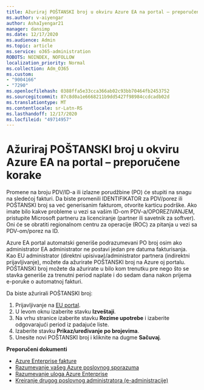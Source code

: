 ```yaml
---
title: Ažuriraj POŠTANSKI broj u okviru Azure EA na portal – preporučene korake
ms.author: v-aiyengar
author: AshaIyengar21
manager: dansimp
ms.date: 12/17/2020
ms.audience: Admin
ms.topic: article
ms.service: o365-administration
ROBOTS: NOINDEX, NOFOLLOW
localization_priority: Normal
ms.collection: Adm_O365
ms.custom:
- "9004166"
- "7290"
ms.openlocfilehash: 0388ffa5e33cca366ab02c93bb70464fb2453752
ms.sourcegitcommit: 87c8d0a1e6668211b9dd5427f98984ccdcadb02d
ms.translationtype: MT
ms.contentlocale: sr-Latn-RS
ms.lasthandoff: 12/17/2020
ms.locfileid: "49714957"
---
```

# <a name="update-po-number-in-azure-ea-portal---recommended-steps"></a>Ažuriraj POŠTANSKI broj u okviru Azure EA na portal – preporučene korake

Promene na broju PDV/ID-a ili izlazne porudžbine (PO) će stupiti na snagu na sledećoj fakturi. Da biste promenili IDENTIFIKATOR za PDV/porez ili POŠTANSKI broj sa već generisanim fakturom, otvorite karticu podrške. Ako imate bilo kakve probleme u vezi sa vašim ID-om PDV-a/OPOREZIVANJEM, pristupite Microsoft partneru za licenciranje (partner ili savetnik za softver). Oni će se obratiti regionalnom centru za operacije (ROC) za pitanja u vezi sa PDV-om/porez na ID. 

Azure EA portal automatski generiše podrazumevani PO broj osim ako administrator EA administrator ne postavi jedan pre datuma fakturisanja. Kao EU administrator (direktni upisivaи)/administrator partnera (indirektni prijavljivanje), možete da ažurirate POŠTANSKI broj na Azure oj portalu. POŠTANSKI broj možete da ažurirate u bilo kom trenutku pre nego što se stavka generiše za trenutni period naplate i do sedam dana nakon prijema e-poruke o automatnoj fakturi.    

Da biste ažurirali POŠTANSKI broj:

1. Prijavljivanje na [EU portal](https://ea.azure.com/).
1. U levom oknu izaberite stavku **Izveštaji**.
1. Na vrhu stranice izaberite stavku **Rezime upotrebe** i izaberite odgovarajući period iz padajuće liste.
1. Izaberite stavku **Prikaz/uređivanje po brojevima**.
1. Unesite novi POŠTANSKI broj i kliknite na dugme **Sačuvaj**.

**Preporučeni dokumenti** 

- [Azure Enterprise fakture](https://docs.microsoft.com/azure/billing/billing-ea-portal-enrollment-invoices) 
- [Razumevanje vašeg Azure poslovnog sporazuma](https://docs.microsoft.com/azure/billing/billing-understand-your-bill-ea)  
- [Razumevanje uloga Azure Enterprise](https://docs.microsoft.com/azure/billing/billing-understand-your-bill-ea) 
- [Kreiranje drugog poslovnog administratora (e-administracije)](https://docs.microsoft.com/azure/cost-management-billing/manage/ea-portal-administration#create-another-enterprise-administrator) 
